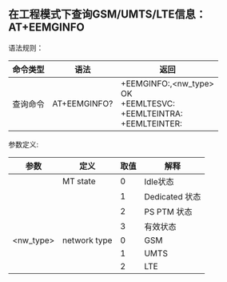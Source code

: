 ## 在工程模式下查询GSM/UMTS/LTE信息：AT+EEMGINFO

语法规则：

| 命令类型 | 语法         | 返回                                                         |
| -------- | ------------ | ------------------------------------------------------------ |
| 查询命令 | AT+EEMGINFO? | +EEMGINFO:<state>,<nw_type> <br>OK <br>+EEMLTESVC:<info><br>+EEMLTEINTRA:<info><br>+EEMLTEINTER:<info> |

 

参数定义:

| 参数      | 定义         | 取值 | 解释           |
| --------- | ------------ | ---- | -------------- |
| <state>   | MT state     | 0    | Idle状态       |
|           |              | 1    | Dedicated 状态 |
|           |              | 2    | PS PTM 状态    |
|           |              | 3    | 有效状态       |
| <nw_type> | network type | 0    | GSM            |
|           |              | 1    | UMTS           |
|           |              | 2    | LTE            |
